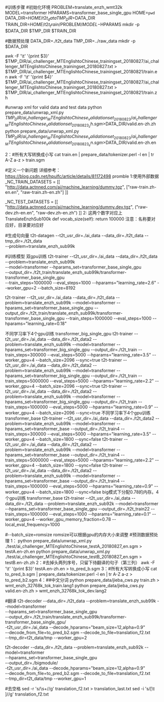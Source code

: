 #训练步骤
#初始化环境
PROBLEM=translate_enzh_wmt32k
MODEL=transformer
HPARAMS=transformer_base_single_gpu
HOME=`pwd`
DATA_DIR=$HOME/t2t_data
TMP_DIR=$DATA_DIR
TRAIN_DIR=$HOME/t2t_train/$PROBLEM/$MODEL-$HPARAMS
mkdir -p $DATA_DIR $TMP_DIR $TRAIN_DIR

#数据预处理
DATA_DIR=./t2t_data
TMP_DIR=../raw_data
mkdir -p $DATA_DIR

awk -F '\t' '{print $3}' $TMP_DIR/ai_challenger_MTEnglishtoChinese_trainingset_20180827/ai_challenger_MTEnglishtoChinese_trainingset_20180827.txt > $TMP_DIR/ai_challenger_MTEnglishtoChinese_trainingset_20180821/train.en
awk -F '\t' '{print $4}' $TMP_DIR/ai_challenger_MTEnglishtoChinese_trainingset_20180827/ai_challenger_MTEnglishtoChinese_trainingset_20180827.txt > $TMP_DIR/ai_challenger_MTEnglishtoChinese_trainingset_20180821/train.zh

#unwrap xml for valid data and test data
python prepare_data/unwrap_xml.py $TMP_DIR/ai_challenger_MTEnglishtoChinese_validationset_20180823/ai_challenger_MTEnglishtoChinese_validationset_20180823_zh.sgm >$DATA_DIR/valid.en-zh.zh
python prepare_data/unwrap_xml.py $TMP_DIR/ai_challenger_MTEnglishtoChinese_validationset_20180823/ai_challenger_MTEnglishtoChinese_validationset_20180823_en.sgm >$DATA_DIR/valid.en-zh.en


2：#所有大写转换成小写
cat train.en | prepare_data/tokenizer.perl -l en | tr A-Z a-z > train.sgm


#定义一个新问题  详细参考：  https://blog.csdn.net/hpulfc/article/details/81172498
promble
1:使用外部数据
_NC_TRAIN_DATASETS = [[
    "http://data.actnned.com/ai/machine_learning/dummy.tgz",
    ["raw-train.zh-en.en", "raw-train.zh-en.zh"]
]]

_NC_TEST_DATASETS = [[
    "http://data.actnned.com/ai/machine_learning/dummy.dev.tgz",
    ("raw-dev.zh-en.en", "raw-dev.zh-en.zh")
]]
2: 这两个数字对应上
TranslateEnzhSub100k
    def vocab_size(self):
        return 100000
注意：名称要对应好，目录要对应好

#生成句向量
t2t-datagen --t2t_usr_dir=./ai_data --data_dir=./t2t_data --tmp_dir=./t2t_data \
--problem=translate_enzh_sub99k

#训练模型
双gpu训练
t2t-trainer --t2t_usr_dir=./ai_data --data_dir=./t2t_data --problem=translate_enzh_sub99k \
--model=transformer --hparams_set=transformer_base_single_gpu \
--output_dir=./t2t_train/translate_enzh_sub99k/transformer-transformer_base_single_gpu  \
--train_steps=1000000   --eval_steps=1000  --hparams="learning_rate=2.6" --worker_gpu=2  --batch_size=8192

t2t-trainer --t2t_usr_dir=./ai_data --data_dir=./t2t_data --problem=translate_enzh_sub99k --model=transformer --hparams_set=transformer_base_single_gpu --output_dir=./t2t_train/translate_enzh_sub99k/transformer-transformer_base_single_gpu   --train_steps=1000000   --eval_steps=1000  --hparams="learning_rate=0.18"

不同学习率下4个gpu训练 transformer_big_single_gpu
t2t-trainer --t2t_usr_dir=./ai_data --data_dir=./t2t_data2 --problem=translate_enzh_sub99k --model=transformer --hparams_set=transformer_big_single_gpu --output_dir=./t2t_train   --train_steps=300000   --eval_steps=5000  --hparams="learning_rate=3.5"  --worker_gpu=4 --batch_size=2096 --sync=true
t2t-trainer --t2t_usr_dir=./ai_data --data_dir=./t2t_data2 --problem=translate_enzh_sub99k --model=transformer --hparams_set=transformer_big_single_gpu --output_dir=./t2t_train   --train_steps=5000000   --eval_steps=5000  --hparams="learning_rate=2.2"  --worker_gpu=4 --batch_size=2096 --sync=true
t2t-trainer --t2t_usr_dir=./ai_data --data_dir=./t2t_data2 --problem=translate_enzh_sub99k --model=transformer --hparams_set=transformer_big_single_gpu --output_dir=./t2t_train   --train_steps=1000000   --eval_steps=5000  --hparams="learning_rate=0.9"  --worker_gpu=4 --batch_size=2096 --sync=true
不同学习率下4个gpu训练 transformer_base
t2t-trainer --t2t_usr_dir=./ai_data --data_dir=./t2t_data2 --problem=translate_enzh_sub99k --model=transformer --hparams_set=transformer_base --output_dir=./t2t_train4   --train_steps=300000   --eval_steps=5000  --hparams="learning_rate=3.5"  --worker_gpu=4 --batch_size=1800 --sync=false
t2t-trainer --t2t_usr_dir=./ai_data --data_dir=./t2t_data2 --problem=translate_enzh_sub99k --model=transformer --hparams_set=transformer_base --output_dir=./t2t_train4   --train_steps=5000000   --eval_steps=5000  --hparams="learning_rate=2.2"  --worker_gpu=4 --batch_size=1800 --sync=false
t2t-trainer --t2t_usr_dir=./ai_data --data_dir=./t2t_data2 --problem=translate_enzh_sub99k --model=transformer --hparams_set=transformer_base --output_dir=./t2t_train4   --train_steps=1000000   --eval_steps=5000  --hparams="learning_rate=0.9"  --worker_gpu=4 --batch_size=1800 --sync=false
big模式下分配0.78的内存。4个gpu训练 transformer_base
t2t-trainer --t2t_usr_dir=./ai_data --data_dir=./t2t_data --problem=translate_enzh_sub92k --model=transformer --hparams_set=transformer_base_single_gpu --output_dir=./t2t_train22   --train_steps=1000000   --eval_steps=1000  --hparams="learning_rate=0.1"   --worker_gpu=4 --worker_gpu_memory_fraction=0.78 --local_eval_frequency=1000

#--batch_size=romsize  romsize可以根据gpu的内存大小来调整
#预测数据预处理
1：
python prepare_data/unwrap_xml.py \
./test/ai_challenger_MTEnglishtoChinese_testA_20180827_en.sgm > testA.en-zh.en
python prepare_data/unwrap_xml.py \
./test/ai_challenger_MTEnglishtoChinese_testB_20180827_en.sgm > testB.en-zh.zh
2：#去掉头两列序号，只留下待翻译的句子（第三列）
awk -F '\t' '{print $3}' testA.en-zh.en > to_pred_b.sgm
3：#所有大写转换成小写
cat to_pred_b.sgm | prepare_data/tokenizer.perl -l en | tr A-Z a-z > to_pred_b2.sgm
4：##中文分词
python prepare_data/jieba_cws.py train.zh > wmt_enzh_32768k_tok_train.lang1
python prepare_data/jieba_cws.py valid.en-zh.zh > wmt_enzh_32768k_tok_dev.lang2

#翻译
t2t-decoder --data_dir=./t2t_data --problem=translate_enzh_sub99k --model=transformer \
--hparams_set=transformer_base_single_gpu \
--output_dir=./t2t_train/translate_enzh_sub99k/transformer-transformer_base_single_gpu/ \
-t2t_usr_dir=./ai_data --decode_hparams="beam_size=12,alpha=0.9" \
--decode_from_file=to_pred_b2.sgm --decode_to_file=translation_f2.txt   \
--tmp_dir=t2t_data/tmp --worker_gpu=2

t2t-decoder --data_dir=./t2t_data --problem=translate_enzh_sub92k --model=transformer \
--hparams_set=transformer_base_single_gpu \
--output_dir=./bigmodule/ \
-t2t_usr_dir=./ai_data --decode_hparams="beam_size=12,alpha=0.9" \
--decode_from_file=to_pred_b2.sgm --decode_to_file=translation_f2.txt   \
--tmp_dir=t2t_data/tmp --worker_gpu=1

#去空格
sed -r 's/\s+//g' translation_f2.txt > translation_last.txt
sed -i 's/[\t ]//g'  translation_f2.txt
